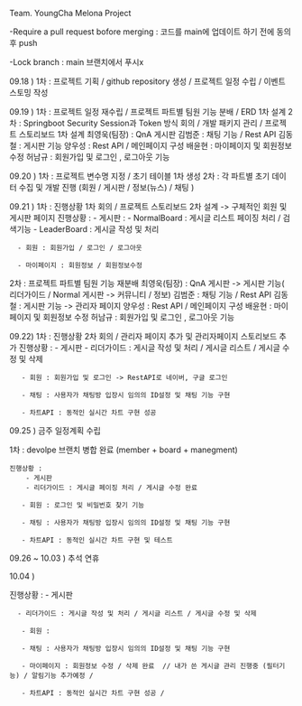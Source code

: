 Team. YoungCha Melona Project

<role>

-Require a pull request bofore merging : 코드를 main에 업데이트 하기 전에 동의 후 push 

-Lock branch : main 브랜치에서 푸시x

09.18 )
1차 : 프로젝트 기획 / github repository 생성 / 프로젝트 일정 수립 / 이벤트 스토밍 작성 


09.19 )
1차 : 프로젝트 일정 재수립 / 프로젝트 파트별 팀원 기능 분배 / ERD 1차 설계
2차 : Springboot Security Session과 Token 방식 회의 / 개발 패키지 관리  / 프로젝트 스토리보드 1차 설계
최영욱(팀장) : QnA 게시판 
김범준 : 채팅 기능 / Rest API
김동철 : 게시판 기능 
양우성 : Rest API / 메인페이지 구성
배윤현 : 마이페이지 및 회원정보 수정
허남규 : 회원가입 및 로그인 , 로그아웃 기능

09.20 ) 
1차 : 프로젝트 변수명 지정 / 초기 테이블 1차 생성 
2차 : 각 파트별 초기 데이터 수집 및 개발 진행 (회원 / 게시판 / 정보(뉴스) / 채팅 )


09.21 ) 
1차 : 진행상황 1차 회의 /  프로젝트 스토리보드 2차 설계 -> 구체적인 회원 및 게시판 페이지
  진행상황 :
      - 게시판 : 
          - NormalBoard : 게시글 리스트 페이징 처리 / 검색기능 
          - LeaderBoard : 게시글 작성 및 처리 
      
      - 회원 : 회원가입 / 로그인 / 로그아웃 
      
      - 마이페이지 : 회원정보 / 회원정보수정  

 2차  : 프로젝트 파트별 팀원 기능 재분배
  최영욱(팀장) : QnA 게시판 -> 게시판 기능( 리더가이드 / Normal 게시판 -> 커뮤니티 / 정보)
  김범준 : 채팅 기능 / Rest API
  김동철 : 게시판 기능 -> 관리자 페이지 
  양우성 : Rest API / 메인페이지 구성
  배윤현 : 마이페이지 및 회원정보 수정
  허남규 : 회원가입 및 로그인 , 로그아웃 기능


09.22)
 1차 :  진행상황 2차 회의 / 관리자 페이지 추가 및 관리자페이지 스토리보드 추가
   진행상황 : 
       - 게시판 
          - 리더가이드 : 게시글 작성 및 처리 / 게시글 리스트 / 게시글 수정 및 삭제

       - 회원 : 회원가입 및 로그인 -> RestAPI로 네이버, 구글 로그인

       - 채팅 : 사용자가 채팅방 입장시 임의의 ID설정 및 채팅 기능 구현
    
       - 차트API : 동적인 실시간 차트 구현 성공

09.25 ) 
    금주 일정계획 수립

  1차 : devolpe 브랜치 병합 완료 (member + board + manegment)
    
    진행상황 : 
        - 게시판 
        - 리더가이드 : 게시글 페이징 처리 / 게시글 수정 완료 

       - 회원 : 로그인 및 비밀번호 찾기 기능 

       - 채팅 : 사용자가 채팅방 입장시 임의의 ID설정 및 채팅 기능 구현
    
       - 차트API : 동적인 실시간 차트 구현 및 테스트 

09.26 ~ 10.03 ) 추석 연휴


10.04 ) 

  진행상황 : 
    - 게시판 
    
      - 리더가이드 : 게시글 작성 및 처리 / 게시글 리스트 / 게시글 수정 및 삭제

       - 회원 : 

       - 채팅 : 사용자가 채팅방 입장시 임의의 ID설정 및 채팅 기능 구현

       - 마이페이지 : 회원정보 수정 / 삭제 완료  // 내가 쓴 게시글 관리 진행중 (필터기능) / 알림기능 추가예정 / 
    
       - 차트API : 동적인 실시간 차트 구현 성공 / 

